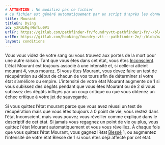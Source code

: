 ```yaml
---
# ATTENTION : Ne modifiez pas ce fichier
# Ce fichier est généré automatiquement par un script d'après les données du module Foundry VTT officiel et de sa traduction
title: Mourant
titleEn: Dying
id: yZRUzMqrMmfLu0V1
urlFr: https://gitlab.com/pathfinder-fr/foundryvtt-pathfinder2-fr/-/blob/master/data/conditionitems/yZRUzMqrMmfLu0V1.htm
urlEn: https://gitlab.com/hooking/foundry-vtt---pathfinder-2e/-/blob/master/packs/data/conditionitems.db/dying.json
layout: conditions
---
```

Vous vous videz de votre sang ou vous trouvez aux portes de la mort pour une autre raison. Tant que vous êtes dans cet état, vous êtes [Inconscient](inconscient.html). L’état Mourant est toujours associé à une intensité et, si celle-ci atteint mourant 4, vous mourez. Si vous êtes Mourant, vous devez faire un test de récupération au début de chacun de vos tours afin de déterminer si votre état s’améliore ou empire. L’intensité de votre état Mourant augmente de 1 si vous subissez des dégâts pendant que vous êtes Mourant ou de 2 si vous subissez des dégâts infligés par un coup critique ou que vous obtenez un échec critique à votre jet de sauvegarde.

Si vous quittez l’état mourant parce que vous avez réussi un test de récupération mais que vous êtes toujours à 0 point de vie, vous restez dans l’état Inconscient, mais vous pouvez vous réveiller comme expliqué dans le descriptif de cet état. Si jamais vous regagnez un point de vie ou plus, vous quittez l’état Mourant automatiquement et vous vous réveillez. À chaque fois que vous quittez l’état Mourant, vous gagnez l’état  [Blessé](blessé.html) 1, ou augmentez l’intensité de votre état Blessé de 1 si vous êtes déjà affecté par cet état.
